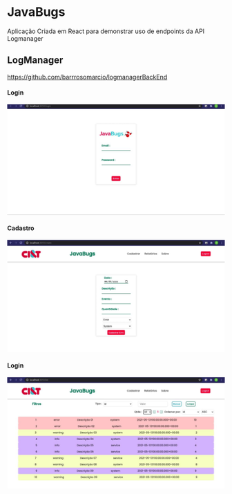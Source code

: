 # JavaBugs

Aplicação Criada em React para demonstrar uso de endpoints da API Logmanager


## LogManager
https://github.com/barrrosomarcio/logmanagerBackEnd


#### Login
![Login.jpg](./images/Login.jpg)

#### Cadastro
![Create.jpg](./images/Create.jpg)

#### Login
![List.jpg](./images/List.jpg)
